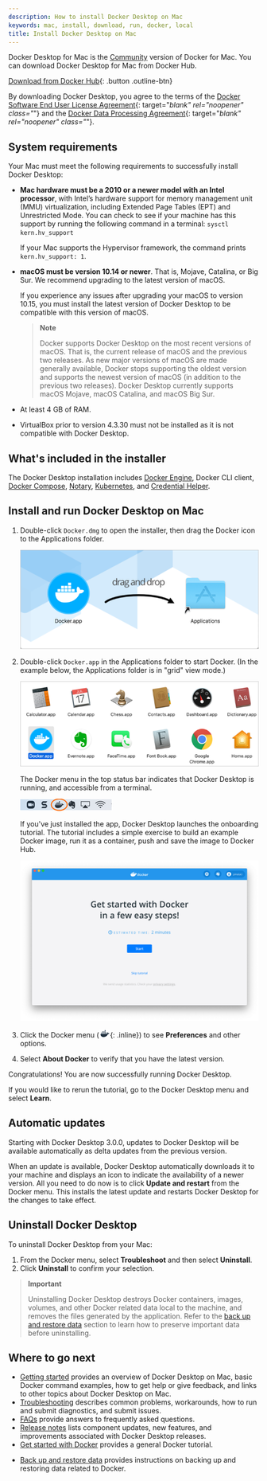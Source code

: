 ```yaml
---
description: How to install Docker Desktop on Mac
keywords: mac, install, download, run, docker, local
title: Install Docker Desktop on Mac
---
```


Docker Desktop for Mac is the [Community](https://www.docker.com/community-edition) version of Docker for Mac.
You can download Docker Desktop for Mac from Docker Hub.

[Download from Docker Hub](https://hub.docker.com/editions/community/docker-ce-desktop-mac/){: .button .outline-btn}

By downloading Docker Desktop, you agree to the terms of the [Docker Software End User License Agreement](https://www.docker.com/legal/docker-software-end-user-license-agreement){: target="_blank" rel="noopener" class="_"} and the [Docker Data Processing Agreement](https://www.docker.com/legal/data-processing-agreement){: target="_blank" rel="noopener" class="_"}.

## System requirements

Your Mac must meet the following requirements to successfully install Docker Desktop:

- **Mac hardware must be a 2010 or a newer model with an Intel processor**, with Intel’s hardware support for memory management unit (MMU) virtualization, including Extended Page Tables (EPT) and Unrestricted Mode. You can check to see if your machine has this support by running the following command in a terminal: `sysctl kern.hv_support`

  If your Mac supports the Hypervisor framework, the command prints `kern.hv_support: 1`.

- **macOS must be version 10.14 or newer**. That is, Mojave, Catalina, or Big Sur. We recommend upgrading to the latest version of macOS.

  If you experience any issues after upgrading your macOS to version 10.15, you must install the latest version of Docker Desktop to be compatible with this version of macOS.

  > **Note**
  >
  > Docker supports Docker Desktop on the most recent versions of macOS. That is, the current release of macOS and the previous two releases. As new major versions of macOS are made generally available, Docker stops supporting the oldest version and supports the newest version of macOS (in addition to the previous two releases). Docker Desktop currently supports macOS Mojave, macOS Catalina, and macOS Big Sur.

- At least 4 GB of RAM.

- VirtualBox prior to version 4.3.30 must not be installed as it is not compatible with Docker Desktop.

## What's included in the installer

The Docker Desktop installation includes
  [Docker Engine](../engine/index.md), Docker CLI client,
  [Docker Compose](../compose/index.md), [Notary](../notary/getting_started.md), [Kubernetes](https://github.com/kubernetes/kubernetes/), and [Credential Helper](https://github.com/docker/docker-credential-helpers/).

## Install and run Docker Desktop on Mac

1. Double-click `Docker.dmg` to open the installer, then drag the Docker icon to
    the Applications folder.

      ![Install Docker app](images/docker-app-drag.png)

2. Double-click `Docker.app` in the Applications folder to start Docker. (In the example below, the Applications folder is in "grid" view mode.)

    ![Docker app in Hockeyapp](images/docker-app-in-apps.png)

    The Docker menu in the top status bar indicates that Docker Desktop is running, and accessible from a terminal.

      ![Whale in menu bar](images/whale-in-menu-bar.png)

    If you've just installed the app, Docker Desktop launches the onboarding tutorial. The tutorial includes a simple exercise to build an example Docker image, run it as a container, push and save the image to Docker Hub.

    ![Docker Quick Start tutorial](images/docker-tutorial-mac.png)

3. Click the Docker menu (![whale menu](images/whale-x.png){: .inline}) to see
**Preferences** and other options.

4. Select **About Docker** to verify that you have the latest version.

Congratulations! You are now successfully running Docker Desktop.

If you would like to rerun the tutorial, go to the Docker Desktop menu 
and select **Learn**.

## Automatic updates

Starting with Docker Desktop 3.0.0, updates to Docker Desktop will be available automatically as delta updates from the previous version.

When an update is available, Docker Desktop automatically downloads it to your machine and displays an icon to indicate the availability of a newer version. All you need to do now is to click **Update and restart** from the Docker menu. This installs the latest update and restarts Docker Desktop for the changes to take effect.

## Uninstall Docker Desktop

To uninstall Docker Desktop from your Mac:

1. From the Docker menu, select **Troubleshoot** and then select **Uninstall**.
2. Click **Uninstall** to confirm your selection.

> **Important**
> 
> Uninstalling Docker Desktop destroys Docker containers, images, volumes, and
> other Docker related data local to the machine, and removes the files generated
> by the application. Refer to the [back up and restore data](../desktop/backup-and-restore.md)
> section to learn how to preserve important data before uninstalling.

## Where to go next

- [Getting started](index.md) provides an overview of Docker Desktop on Mac, basic Docker command examples, how to get help or give feedback, and links to other topics about Docker Desktop on Mac.
- [Troubleshooting](troubleshoot.md) describes common problems, workarounds, how
  to run and submit diagnostics, and submit issues.
- [FAQs](../desktop/faqs.md) provide answers to frequently asked questions.
- [Release notes](release-notes.md) lists component updates, new features, and improvements associated with Docker Desktop releases.
- [Get started with Docker](../get-started/index.md) provides a general Docker tutorial.
* [Back up and restore data](../desktop/backup-and-restore.md) provides instructions
  on backing up and restoring data related to Docker.
